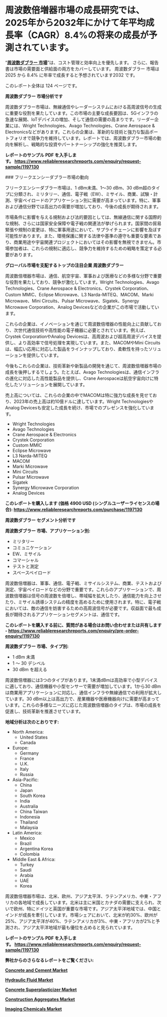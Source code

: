 <p><h1>周波数倍増器市場の成長研究では、2025年から2032年にかけて年平均成長率（CAGR）8.4%の将来の成長が予測されています。</h1></p><p>&ldquo;<strong><a href="https://www.reliableresearchreports.com/frequency-doublers-r1197130?utm_campaign=107&utm_medium=9&utm_source=Github&utm_content=ia&utm_term=01022025&utm_id=frequency-doublers">周波数ダブラー 市場</a></strong>&rdquo;は、コスト管理と効率向上を優先します。 さらに、報告書は市場の需要面と供給面の両方をカバーしています。 周波数ダブラー 市場は 2025 から 8.4% に年率で成長すると予想されています2032 です。</p>
<p>このレポート全体は 124 ページです。</p>
<p><strong>周波数ダブラー 市場分析です</strong></p>
<p><p>周波数ダブラー市場は、無線通信やレーダーシステムにおける高周波信号の生成に重要な役割を果たしています。この市場の主要な成長要因は、5Gインフラの急速な展開、IoTデバイスの増加、そして通信の需要の高まりです。リーダー企業には、Wright Technologies、Avago Technologies、Crane Aerospace & Electronicsなどがあります。これらの企業は、革新的な技術と強力な製品ポートフォリオで競争力を維持しています。レポートでは、周波数ダブラー市場の動向を解析し、戦略的な投資やパートナーシップの強化を推奨します。</p></p>
<p><strong>レポートのサンプル PDF を入手します。&nbsp;<a href="https://www.reliableresearchreports.com/enquiry/request-sample/1197130?utm_campaign=107&utm_medium=9&utm_source=Github&utm_content=ia&utm_term=01022025&utm_id=frequency-doublers">https://www.reliableresearchreports.com/enquiry/request-sample/1197130</a></strong></p>
<p><p>### フリークエンシーダブラー市場の動向</p><p>フリークエンシーダブラー市場は、1 dBm未満、1〜30 dBm、30 dBm超のタイプに分類され、ミリタリー、通信、電子戦（EW）、ミサイル、商業、試験・計測、宇宙ペイロードのアプリケーション別に需要が高まっています。特に、軍事および通信分野では高出力の需要が増加しており、今後の成長が期待されます。</p><p>市場条件に影響を与える規制および法的要因としては、無線通信に関する国際的な規制、さらには国家安全保障や電子戦の関連法が挙げられます。国家間の貿易緊張や規制の変更は、特に軍事用途において、サプライチェーンに影響を及ぼす可能性があります。また、環境保護に関する法律や基準の遵守も重要な要素であり、商業用途や宇宙関連プロジェクトにおいてはその影響を無視できません。市場参加者は、これらの規制に適応し、競争力を維持するための戦略を策定する必要があります。</p></p>
<p><strong>グローバル市場を支配するトップの注目企業 周波数ダブラー</strong></p>
<p><p>周波数倍増器市場は、通信、航空宇宙、軍事および医療などの多様な分野で重要な役割を果たしており、競争が激化しています。Wright Technologies、Avago Technologies、Crane Aerospace & Electronics、Crystek Corporation、Custom MMIC、Eclipse Microwave、L3 Narda-MITEQ、MACOM、Marki Microwave、Mini Circuits、Pulsar Microwave、Sigatek、Synergy Microwave Corporation、Analog Devicesなどの企業がこの市場で活動しています。</p><p>これらの企業は、イノベーションを通じて周波数倍増器の性能向上に貢献しており、次世代通信技術や高性能の電子機器に必要とされています。例えば、Crystek CorporationやAnalog Devicesは、高周波および超高周波デバイスを提供し、より高効率で信号処理を実現しています。また、MACOMやMini Circuitsは、幅広い応用に対応した製品をラインナップしており、柔軟性を持ったソリューションを提供しています。</p><p>今後もこれらの企業は、技術革新や新製品の開発を通じて、周波数倍増器市場の成長を後押しするでしょう。たとえば、Avago Technologiesは、通信インフラの進化に対応した高性能製品を提供し、Crane Aerospaceは航空宇宙向けに特化したソリューションを展開しています。</p><p>売上高については、これらの企業の中でMACOMは特に強力な成長を見せており、2023年の売上高は約10億ドルに達しています。Wright TechnologiesやAnalog Devicesも安定した成長を続け、市場でのプレゼンスを強化しています。</p></p>
<p><ul><li>Wright Technologies</li><li>Avago Technologies</li><li>Crane Aerospace & Electronics</li><li>Crystek Corporation</li><li>Custom MMIC</li><li>Eclipse Microwave</li><li>L3 Narda-MITEQ</li><li>MACOM</li><li>Marki Microwave</li><li>Mini Circuits</li><li>Pulsar Microwave</li><li>Sigatek</li><li>Synergy Microwave Corporation</li><li>Analog Devices</li></ul></p>
<p><strong>このレポートを購入します (価格 4900 USD (シングルユーザーライセンスの場合):&nbsp;<a href="https://www.reliableresearchreports.com/purchase/1197130?utm_campaign=107&utm_medium=9&utm_source=Github&utm_content=ia&utm_term=01022025&utm_id=frequency-doublers">https://www.reliableresearchreports.com/purchase/1197130</a></strong></p>
<p><strong>周波数ダブラー セグメント分析です</strong></p>
<p><strong>周波数ダブラー 市場、アプリケーション別:</strong></p>
<p><ul><li>ミリタリー</li><li>コミュニケーション</li><li>EW、ミサイル</li><li>コマーシャル</li><li>テストと測定</li><li>スペースペイロード</li></ul></p>
<p><p>周波数倍増器は、軍事、通信、電子戦、ミサイルシステム、商業、テストおよび測定、宇宙ペイロードなどの分野で重要です。これらのアプリケーションで、周波数倍増器は信号の周波数を倍増し、帯域幅を拡大したり、通信能力を向上させたり、ミサイル誘導システムの精度を高めるために使用されます。特に、電子戦においては、敵の通信を妨害するための高周波信号が必要です。収益面で最も成長が期待されるアプリケーションセグメントは、通信です。</p></p>
<p><strong>このレポートを購入する前に、質問がある場合はお問い合わせまたは共有します - <a href="https://www.reliableresearchreports.com/enquiry/pre-order-enquiry/1197130?utm_campaign=107&utm_medium=9&utm_source=Github&utm_content=ia&utm_term=01022025&utm_id=frequency-doublers">https://www.reliableresearchreports.com/enquiry/pre-order-enquiry/1197130</a></strong></p>
<p><strong>周波数ダブラー 市場、タイプ別:</strong></p>
<p><ul><li>1 dBm 未満</li><li>1 ～ 30 デシベル</li><li>30 dBm を超える</li></ul></p>
<p><p>周波数倍増器には3つのタイプがあります。1未満dBmは高効率で小型デバイスに適しており、通信機器や小型センサーで需要が増加しています。1から30 dBmは商業用アプリケーションに対応し、通信インフラや無線通信での利用が拡大しています。30 dBm以上は高出力で、産業機器や医療機器向けに需要が高まっています。これらの多様なニーズに応じた周波数倍増器のタイプは、市場の成長を促進し、技術革新を推進させています。</p></p>
<p><strong>地域分析は次のとおりです:</strong></p>
<p><ul>
    <li>
        North America:
        <ul>
            <li>United States</li>
            <li>Canada</li>
        </ul>
    </li>
    <li>
        Europe:
        <ul>
            <li>Germany</li>
            <li>France</li>
            <li>U.K.</li>
            <li>Italy</li>
            <li>Russia</li>
        </ul>
    </li>
    <li>
        Asia-Pacific:
        <ul>
            <li>China</li>
            <li>Japan</li>
            <li>South Korea</li>
            <li>India</li>
            <li>Australia</li>
            <li>China Taiwan</li>
            <li>Indonesia</li>
            <li>Thailand</li>
            <li>Malaysia</li>
        </ul>
    </li>
    <li>
        Latin America:
        <ul>
            <li>Mexico</li>
            <li>Brazil</li>
            <li>Argentina Korea</li>
            <li>Colombia</li>
        </ul>
    </li>
    <li>
        Middle East & Africa:
        <ul>
            <li>Turkey</li>
            <li>Saudi</li>
            <li>Arabia</li>
            <li>UAE</li>
            <li>Korea</li>
        </ul>
    </li>
    </ul></p>
<p><p>周波数倍増器市場は、北米、欧州、アジア太平洋、ラテンアメリカ、中東・アフリカの各地域で成長しています。北米は主に米国とカナダの需要に支えられ、次いで欧州、特にドイツと英国が重要な市場です。アジア太平洋地域では、中国とインドが成長を牽引しています。市場シェアにおいて、北米が約30%、欧州が25%、アジア太平洋が40%、ラテンアメリカが3%、中東・アフリカが2%と予測され、アジア太平洋地域が最も優位を占めると見られています。</p></p>
<p><strong>レポートのサンプル PDF を入手します。&nbsp;<a href="https://www.reliableresearchreports.com/enquiry/request-sample/1197130?utm_campaign=107&utm_medium=9&utm_source=Github&utm_content=ia&utm_term=01022025&utm_id=frequency-doublers">https://www.reliableresearchreports.com/enquiry/request-sample/1197130</a></strong></p>
<p><strong></strong></p>
<p><strong></strong></p>
<p><strong></strong></p>
<p><strong></strong></p>
<p><strong>弊社からのさらなるレポートをご覧ください:</strong></p>
<p><strong><p><a href="https://github.com/biomochaben4/Market-Research-Report-List-1/blob/main/concrete-and-cement-market.md?utm_campaign=107&utm_medium=9&utm_source=Github&utm_content=ia&utm_term=01022025&utm_id=frequency-doublers">Concrete and Cement Market</a></p><p><a href="https://github.com/birnbaumbulah0/Market-Research-Report-List-1/blob/main/hydraulic-fluid-market.md?utm_campaign=107&utm_medium=9&utm_source=Github&utm_content=ia&utm_term=01022025&utm_id=frequency-doublers">Hydraulic Fluid Market</a></p><p><a href="https://github.com/akaalahk/Market-Research-Report-List-1/blob/main/concrete-superplasticizer-market.md?utm_campaign=107&utm_medium=9&utm_source=Github&utm_content=ia&utm_term=01022025&utm_id=frequency-doublers">Concrete Superplasticizer Market</a></p><p><a href="https://github.com/agdonthisa/Market-Research-Report-List-1/blob/main/construction-aggregates-market.md?utm_campaign=107&utm_medium=9&utm_source=Github&utm_content=ia&utm_term=01022025&utm_id=frequency-doublers">Construction Aggregates Market</a></p><p><a href="https://github.com/hartsockdonnette82/Market-Research-Report-List-1/blob/main/imaging-chemicals-market.md?utm_campaign=107&utm_medium=9&utm_source=Github&utm_content=ia&utm_term=01022025&utm_id=frequency-doublers">Imaging Chemicals Market</a></p></strong></p>